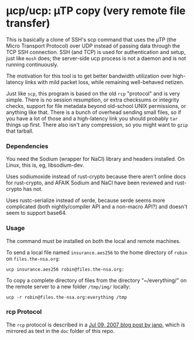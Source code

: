 
# µcp/ucp: µTP copy (very remote file transfer)

This is basically a clone of SSH's scp command that uses the µTP (the Micro
Transport Protocol) over UDP instead of passing data through the TCP SSH
connection. SSH (and TCP) is used for authentication and setup, just like
`mosh` does; the server-side ucp process is not a daemon and is not running
continuously.

The motivation for this tool is to get better bandwidth utilization over
high-latency links with mild packet loss, while remaining well-behaved netizen.

Just like `scp`, this program is based on the old `rcp` "protocol" and is very
simple. There is no session resumption, or extra checksums or integrity checks,
support for file metadata beyond old-school UNIX permissions, or anything like
that. There is a bunch of overhead sending small files, so if you have a lot of
those and a high-latency link you should probably `tar` things up first. There
also isn't any compression, so you might want to `gzip` that tarball.

### Dependencies

You need the Sodium (wrapper for NaCl) library and headers installed. On Linux,
this is, eg, libsodium-dev.

Uses sodiumoxide instead of rust-crypto because there aren't online docs for
rust-crypto, and AFAIK Sodium and NaCl have been reviewed and rust-crypto has
not.

Uses rustc-serialize instead of serde, because serde seems more complicated
(both nightly/compiler API and a non-macro API?) and doesn't seem to support
base64.

### Usage

The command must be installed on both the local and remote machines.

To send a local file named `insurance.aes256` to the home directory of `robin`
on `files.the-nsa.org`:

    ucp insurance.aes256 robin@files.the-nsa.org:

To copy a complete directory of files from the directory "~/everything/" on the
remote server to a new folder `/tmp/img/` locally:

    ucp -r robin@files.the-nsa.org:everything /tmp

### rcp Protocol

The `rcp` protocol is described in a
[Jul 09, 2007 blog post by janp](https://blogs.oracle.com/janp/entry/how_the_scp_protocol_works),
which is mirrored as text in the `doc` folder of this repo.

